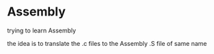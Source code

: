 # Assembly
trying to learn Assembly

the idea is to translate the .c files to the Assembly .S file of same name

